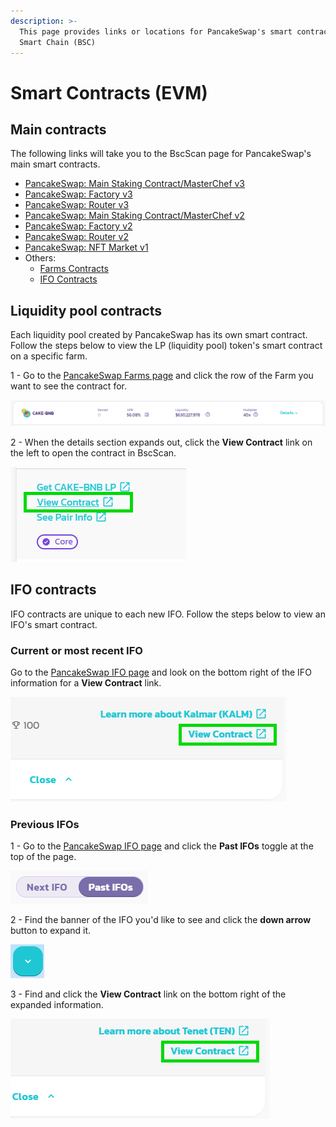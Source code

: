 ```yaml
---
description: >-
  This page provides links or locations for PancakeSwap's smart contracts on BNB
  Smart Chain (BSC)
---
```


# Smart Contracts (EVM)

## Main contracts

The following links will take you to the BscScan page for PancakeSwap's main smart contracts.

* [PancakeSwap: Main Staking Contract/MasterChef v3](https://bscscan.com/address/0x556B9306565093C855AEA9AE92A594704c2Cd59e)
* [PancakeSwap: Factory v3](https://bscscan.com/address/0x0BFbCF9fa4f9C56B0F40a671Ad40E0805A091865)
* [PancakeSwap: Router v3](https://bscscan.com/address/0x13f4EA83D0bd40E75C8222255bc855a974568Dd4)
* [PancakeSwap: Main Staking Contract/MasterChef v2](https://bscscan.com/address/0xa5f8C5Dbd5F286960b9d90548680aE5ebFf07652)
* [PancakeSwap: Factory v2](https://bscscan.com/address/0xca143ce32fe78f1f7019d7d551a6402fc5350c73)
* [PancakeSwap: Router v2](https://bscscan.com/address/0x10ed43c718714eb63d5aa57b78b54704e256024e)
* [PancakeSwap: NFT Market v1](https://bscscan.com/address/0x17539cca21c7933df5c980172d22659b8c345c5a)
* Others:
  * [Farms Contracts](./#farms-contracts)
  * [IFO Contracts](./#ifo-contracts)

## Liquidity pool contracts

Each liquidity pool created by PancakeSwap has its own smart contract. Follow the steps below to view the LP (liquidity pool) token's smart contract on a specific farm.

1 - Go to the [PancakeSwap Farms page](https://pancakeswap.finance/farms) and click the row of the Farm you want to see the contract for.

![](<../../.gitbook/assets/image (69).png>)

2 - When the details section expands out, click the **View Contract** link on the left to open the contract in BscScan.

![](<../../.gitbook/assets/image (123).png>)

## IFO contracts

IFO contracts are unique to each new IFO. Follow the steps below to view an IFO's smart contract.

### Current or most recent IFO

Go to the [PancakeSwap IFO page](https://pancakeswap.finance/ifo) and look on the bottom right of the IFO information for a **View Contract** link.

![](<../../.gitbook/assets/image (160).png>)

### Previous IFOs

1 - Go to the [PancakeSwap IFO page](https://pancakeswap.finance/ifo) and click the **Past IFOs** toggle at the top of the page.

![](<../../.gitbook/assets/image (112).png>)

2 - Find the banner of the IFO you'd like to see and click the **down arrow** button to expand it.

![](<../../.gitbook/assets/image (268).png>)

3 - Find and click the **View Contract** link on the bottom right of the expanded information.

![](<../../.gitbook/assets/image (219).png>)
